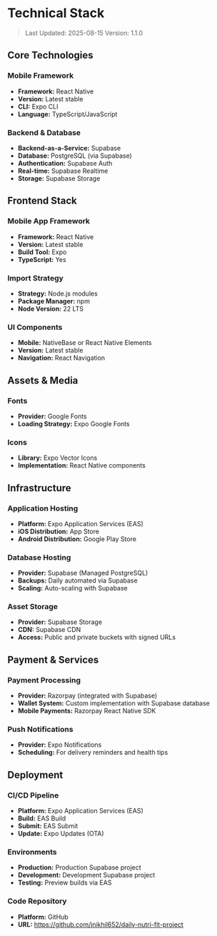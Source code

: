 # Technical Stack

> Last Updated: 2025-08-15
> Version: 1.1.0

## Core Technologies

### Mobile Framework
- **Framework:** React Native
- **Version:** Latest stable
- **CLI:** Expo CLI
- **Language:** TypeScript/JavaScript

### Backend & Database
- **Backend-as-a-Service:** Supabase
- **Database:** PostgreSQL (via Supabase)
- **Authentication:** Supabase Auth
- **Real-time:** Supabase Realtime
- **Storage:** Supabase Storage

## Frontend Stack

### Mobile App Framework
- **Framework:** React Native
- **Version:** Latest stable
- **Build Tool:** Expo
- **TypeScript:** Yes

### Import Strategy
- **Strategy:** Node.js modules
- **Package Manager:** npm
- **Node Version:** 22 LTS

### UI Components
- **Mobile:** NativeBase or React Native Elements
- **Version:** Latest stable
- **Navigation:** React Navigation

## Assets & Media

### Fonts
- **Provider:** Google Fonts
- **Loading Strategy:** Expo Google Fonts

### Icons
- **Library:** Expo Vector Icons
- **Implementation:** React Native components

## Infrastructure

### Application Hosting
- **Platform:** Expo Application Services (EAS)
- **iOS Distribution:** App Store
- **Android Distribution:** Google Play Store

### Database Hosting
- **Provider:** Supabase (Managed PostgreSQL)
- **Backups:** Daily automated via Supabase
- **Scaling:** Auto-scaling with Supabase

### Asset Storage
- **Provider:** Supabase Storage
- **CDN:** Supabase CDN
- **Access:** Public and private buckets with signed URLs

## Payment & Services

### Payment Processing
- **Provider:** Razorpay (integrated with Supabase)
- **Wallet System:** Custom implementation with Supabase database
- **Mobile Payments:** Razorpay React Native SDK

### Push Notifications
- **Provider:** Expo Notifications
- **Scheduling:** For delivery reminders and health tips

## Deployment

### CI/CD Pipeline
- **Platform:** Expo Application Services (EAS)
- **Build:** EAS Build
- **Submit:** EAS Submit
- **Update:** Expo Updates (OTA)

### Environments
- **Production:** Production Supabase project
- **Development:** Development Supabase project
- **Testing:** Preview builds via EAS

### Code Repository
- **Platform:** GitHub
- **URL:** https://github.com/jnikhil652/daily-nutri-fit-project